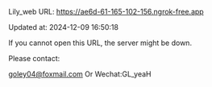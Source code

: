 Lily_web URL: https://ae6d-61-165-102-156.ngrok-free.app

Updated at: 2024-12-09 16:50:18

If you cannot open this URL, the server might be down.

Please contact: 

goley04@foxmail.com Or Wechat:GL_yeaH